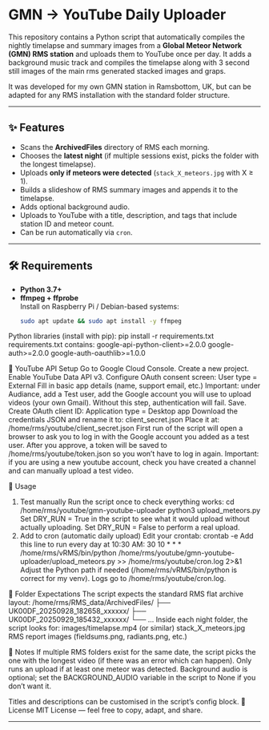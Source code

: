 # GMN → YouTube Daily Uploader

This repository contains a Python script that automatically compiles the nightly timelapse and summary images from a **Global Meteor Network (GMN) RMS station** and uploads them to YouTube once per day. It adds a background music track and compiles the
timelapse along with 3 second still images of the main rms generated stacked images and graps. 

It was developed for my own GMN station in Ramsbottom, UK, but can be adapted for any RMS installation with the standard folder structure.

---

## ✨ Features

- Scans the **ArchivedFiles** directory of RMS each morning.  
- Chooses the **latest night** (if multiple sessions exist, picks the folder with the longest timelapse).  
- Uploads **only if meteors were detected** (`stack_X_meteors.jpg` with X ≥ 1).  
- Builds a slideshow of RMS summary images and appends it to the timelapse.  
- Adds optional background audio.  
- Uploads to YouTube with a title, description, and tags that include station ID and meteor count.  
- Can be run automatically via `cron`.  

---

## 🛠 Requirements

- **Python 3.7+**
- **ffmpeg + ffprobe**  
  Install on Raspberry Pi / Debian-based systems:  
  ```bash
  sudo apt update && sudo apt install -y ffmpeg
Python libraries (install with pip):
pip install -r requirements.txt
requirements.txt contains:
google-api-python-client>=2.0.0
google-auth>=2.0.0
google-auth-oauthlib>=1.0.0

🔑 YouTube API Setup
Go to Google Cloud Console.
Create a new project.
Enable YouTube Data API v3.
Configure OAuth consent screen:
User type = External
Fill in basic app details (name, support email, etc.)
Important: under Audiance, add a Test user, add the Google account you will use to upload videos (your own Gmail). Without this step, authentication will fail.
Save.
Create OAuth client ID:
Application type = Desktop app
Download the credentials JSON and rename it to:
client_secret.json
Place it at:
/home/rms/youtube/client_secret.json
First run of the script will open a browser to ask you to log in with the Google account you added as a test user.
After you approve, a token will be saved to /home/rms/youtube/token.json so you won’t have to log in again.
Important: if you are using a new youtube account, check you have created a channel and can manually upload a test video.

🚀 Usage
1. Test manually
Run the script once to check everything works:
cd /home/rms/youtube/gmn-youtube-uploader
python3 upload_meteors.py
Set DRY_RUN = True in the script to see what it would upload without actually uploading.
Set DRY_RUN = False to perform a real upload.
2. Add to cron (automatic daily upload)
Edit your crontab:
crontab -e
Add this line to run every day at 10:30 AM:
30 10 * * * /home/rms/vRMS/bin/python /home/rms/youtube/gmn-youtube-uploader/upload_meteors.py >> /home/rms/youtube/cron.log 2>&1
Adjust the Python path if needed (/home/rms/vRMS/bin/python is correct for my venv).
Logs go to /home/rms/youtube/cron.log.

📂 Folder Expectations
The script expects the standard RMS flat archive layout:
/home/rms/RMS_data/ArchivedFiles/
  ├── UK00DF_20250928_182658_xxxxxx/
  ├── UK00DF_20250929_185432_xxxxxx/
  └── ...
Inside each night folder, the script looks for:
images/timelapse.mp4 (or similar)
stack_X_meteors.jpg
RMS report images (fieldsums.png, radiants.png, etc.)

📝 Notes
If multiple RMS folders exist for the same date, the script picks the one with the longest video (if there was an error which can happen).
Only runs an upload if at least one meteor was detected.
Background audio is optional; set the BACKGROUND_AUDIO variable in the script to None if you don’t want it.

Titles and descriptions can be customised in the script’s config block.
📜 License
MIT License — feel free to copy, adapt, and share.

---
